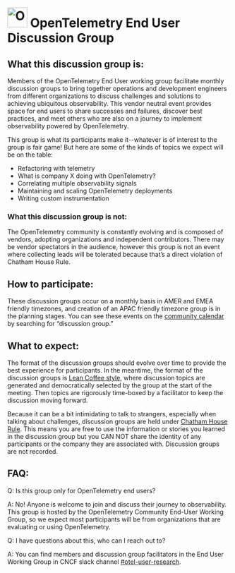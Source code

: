 # <img src="https://opentelemetry.io/img/logos/opentelemetry-logo-nav.png" alt="OpenTelemetry Icon" width="45" height=""> OpenTelemetry End User Discussion Group

## What this discussion group is: 
Members of the OpenTelemetry End User working group facilitate monthly discussion groups to bring together operations and development engineers from different organizations to discuss challenges and solutions to achieving ubiquitous observability. This vendor neutral event provides space for end users to share successes and failures, discover best practices, and meet others who are also on a journey to implement observability powered by OpenTelemetry.


This group is what its participants make it--whatever is of interest to the group is fair game! But here are some of the kinds of topics we expect will be on the table:
- Refactoring with telemetry
- What is company X doing with OpenTelemetry?
- Correlating multiple observability signals
- Maintaining and scaling OpenTelemetry deployments
- Writing custom instrumentation

### What this discussion group is not: 

The OpenTelemetry community is constantly evolving and is composed of vendors, adopting organizations and independent contributors. There may be vendor spectators in the audience, however this group is not an event where collecting leads will be tolerated because that’s a direct violation of Chatham House Rule.

## How to participate:
These discussion groups occur on a monthly basis in AMER and EMEA friendly timezones, and creation of an APAC friendly timezone group is in the planning stages. You can see these events on the [community calendar](https://calendar.google.com/calendar/embed?src=google.com_b79e3e90j7bbsa2n2p5an5lf60%40group.calendar.google.com) by searching for “discussion group.”  

## What to expect:
The format of the discussion groups should evolve over time to provide the best experience for participants. In the meantime, the format of the discussion groups is [Lean Coffee style](http://leancoffee.org/), where discussion topics are generated and democratically selected by the group at the start of the meeting. Then topics are rigorously time-boxed by a facilitator to keep the discussion moving forward.

Because it can be a bit intimidating to talk to strangers, especially when talking about challenges, discussion groups are held under [Chatham House Rule](https://www.chathamhouse.org/about-us/chatham-house-rule). This means you are free to use the information or stories you learned in the discussion group but you CAN NOT share the identity of any participants or the company they are associated with. Discussion groups are not recorded.



## FAQ: 

Q: Is this group only for OpenTelemetry end users?

A: No! Anyone is welcome to join and discuss their journey to observability. This group is hosted by the OpenTelemetry Community End-User Working Group, so we expect most participants will be from organizations that are evaluating or using OpenTelemetry.

Q: I have questions about this, who can I reach out to?

A: You can find members and discussion group facilitators in the End User Working Group in CNCF slack channel [#otel-user-research](https://cloud-native.slack.com/archives/C01RT3MSWGZ). 

